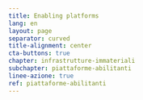 ```yaml
---
title: Enabling platforms
lang: en
layout: page
separator: curved
title-alignment: center
cta-buttons: true
chapter: infrastrutture-immateriali
subchapter: piattaforme-abilitanti
linee-azione: true
ref: piattaforme-abilitanti
---
```


